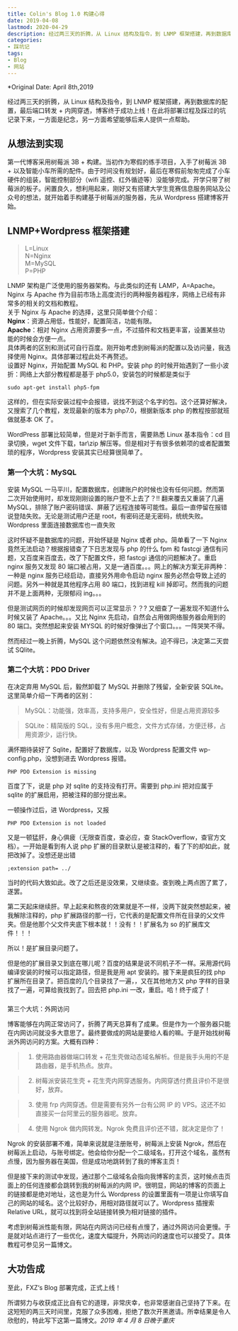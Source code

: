 ```yaml
---
title: Colin's Blog 1.0 构建心得
date: 2019-04-08
lastmod: 2020-04-29
description: 经过两三天的折腾，从 Linux 结构及指令，到 LNMP 框架搭建，再到数据库的配置，最后端口转发 + 内网穿透，博客终于成功上线！在此将部署过程及踩过的坑记录下来，一方面是纪念，另一方面希望能够后来人提供一点帮助。
categories:
- 踩坑记
tags:
- Blog
- 网站
---
```


*Original Date: April 8th,2019

经过两三天的折腾，从 Linux 结构及指令，到 LNMP 框架搭建，再到数据库的配置，最后端口转发 + 内网穿透，博客终于成功上线！在此将部署过程及踩过的坑记录下来，一方面是纪念，另一方面希望能够后来人提供一点帮助。

从想法到实现
------

第一代博客采用树莓派 3B + 构建。当初作为寒假的练手项目，入手了树莓派 3B + 以及智能小车所需的配件。由于时间没有规划好，最后在寒假前匆匆完成了小车硬件的组装，智能控制部分（wifi 遥控、红外循迹等）没能够完成。开学只带了树莓派的板子。闲置良久，想利用起来，刚好又有搭建大学生竞赛信息服务网站及公众号的想法，就开始着手构建基于树莓派的服务器，先从 Wordpress 搭建博客开始。

LNMP+Wordpress 框架搭建
-------------------

> L=Linux  
> N=Nginx  
> M=MySQL  
> P=PHP

LNMP 架构是广泛使用的服务器架构。与此类似的还有 LAMP，A=Apache。Nginx 与 Apache 作为目前市场上高度流行的两种服务器程序，网络上已经有非常多的相关的文档和教程。  
关于 Nginx 与 Apache 的选择，这里只简单做个介绍：  
**Nginx**：资源占用低，性能好，配置简洁，功能有限。  
**Apache**：相对 Nginx 占用资源要多一点，不过插件和文档更丰富，设置某些功能的时候会方便一点。  
具体两者的区别和测试可自行百度。刚开始考虑到树莓派的配置以及访问量，我选择使用 Nginx。具体部署过程此处不再赘述。  
设置好 Nginx，开始配置 MySQL 和 PHP。安装 php 的时候开始遇到了一些小波折：网络上大部分教程都是基于 php5.0，安装包的时候都是类似于

```
sudo apt-get install php5-fpm

```

这样的，但在实际安装过程中会报错，说找不到这个名字的包。这个还算好解决，又搜索了几个教程，发现最新的版本为 php7.0，根据新版本 php 的教程按部就班做就基本 OK 了。

WordPress 部署比较简单，但是对于新手而言，需要熟悉 Linux 基本指令：cd 目录切换，wget 文件下载，tar\zip 解压等。但是相对于有很多依赖项的或者配置繁琐的程序，Wordpress 安装其实已经算很简单了。

### 第一个大坑：MySQL

安装 MySQL 一马平川，配置数据库，创建账户的时候也没有任何问题。然而第二次开始使用时，却发现刚刚设置的账户登不上去了？!! 翻来覆去又重装了几遍 MySQL，排除了账户密码错误、屏蔽了远程连接等可能性。最后一直停留在报错说登陆失败。无论是测试用户还是 root，有密码还是无密码，统统失败。Wordpress 里面连接数据库也一直失败

这时怀疑不是数据库的问题，开始怀疑是 Nginx 或者 php。简单看了一下 Nginx 竟然无法启动？根据报错查了下日志发现与 php 的什么 fpm 和 fastcgi 通信有问题，又百度来百度去，改了下配置文件，把 fastcgi 通信的问题解决了。重启 nginx 服务又发现 80 端口被占用，又是一通百度。。。网上的解决方案无非两种：一种是 nginx 服务已经启动，直接另外用命令启动 nginx 服务必然会导致上述的问题。另外一种就是其他程序占用 80 端口，找到进程 kill 掉即可。然而我的问题并不是上面两种，无限郁闷 ing。。。

但是测试网页的时候却发现网页可以正常显示？？? 又细查了一遍发现不知道什么时候又装了 Apache。。。又比 Nginx 先启动，自然会占用做网络服务器会用到的 80 端口。突然想起来安装 MYSQL 的时候好像弹出了个窗口。。。一阵哭笑不得。

然而经过一晚上折腾，MySQL 这个问题依然没有解决。迫不得已，决定第二天尝试 SQlite。

### 第二个大坑：PDO Driver

在决定弃用 MySQL 后，毅然卸载了 MySQL 并删除了残留，全新安装 SQLite。这里简单介绍一下两者的区别：

> MySQL：功能强，效率高，支持多用户，安全性好，但是占用资源较多

> SQLite：精简版的 SQL，没有多用户概念，文件方式存储，方便迁移，占用资源少，运行快。

满怀期待装好了 Sqlite，配置好了数据库，以及 Wordpress 配置文件 wp-config.php，没想到进去 Wordpress 报错。

```
PHP PDO Extension is missing

```

百度了下，说是 php 对 sqlite 的支持没有打开。需要到 php.ini 把对应属于 sqlite 的扩展启用，把被注释的部分提出来。

一顿操作过后，进 Wordpress，又报

```
PHP PDO Extension is not loaded

```

又是一顿猛肝，身心俱疲（无限查百度，查必应，查 StackOverflow，查官方文档）。一开始是看到有人说 php 扩展的目录默认是被注释的，看了下的却如此，就把改掉了。没想还是出错

```
;extension path= ../

```

当时的代码大致如此。改了之后还是没效果，又继续查。查到晚上两点困了累了，遂罢。

第二天起床继续肝。早上起来和熬夜的效果就是不一样，没两下就突然想起来，被我解除注释的，php 扩展路径的那一行，它代表的是配置文件所在目录的父文件夹。但是他那个父文件夹底下根本就！！没有！！扩展名为 so 的扩展库文件！！！

所以！是扩展目录问题了。

但是他的扩展目录又到底在哪儿呢？百度的结果是说不同机子不一样。采用源代码编译安装的时候可以指定路径，但是我是用 apt 安装的。接下来是疯狂的找 php 扩展所在目录了。把百度的几个目录找了一遍，，又在其他地方又 php 字样的目录找了一遍，可算给我找到了。回去把 php.ini 一改，重启。哈！终于成了！

###   
第三个大坑：外网访问

  
博客能够在内网正常访问了，折腾了两天总算有了成果。但是作为一个服务器只能在内网访问就没多大意思了。最终要做成的网站是要给人看的嘛。于是开始找树莓派外网访问的方案。大概有四种：

> 1. 使用路由器做端口转发 + 花生壳做动态域名解析。但是我手头用的不是路由器，是手机热点。放弃。

> 2. 树莓派安装花生壳 + 花生壳内网穿透服务。内网穿透付费且评价不是很好，放弃。

> 3. 使用 frp 内网穿透。但是需要有另外一台有公网 IP 的 VPS。这还不如直接买一台阿里云的服务器呢。放弃。

> 4. 使用 Ngrok 做内网转发。Ngrok 免费且评价还不错，就决定是你了！

  
Ngrok 的安装部署不难，简单来说就是注册账号，树莓派上安装 Ngrok，然后在树莓派上启动，与账号绑定。他会给你分配一个二级域名，打开这个域名，虽然有点慢，因为服务器在美国，但是成功地跳转到了我的博客主页！

但是接下来的测试中发现，通过那个二级域名会指向我博客的主页，这时候点击页面上的任何连接都会跳转到我的树莓派的内网 IP。很明显，网站的博客的页面上的链接都是绝对地址，这也是为什么 Wordpress 的设置里面有一项是让你填写自己的网站的域名。这个比较好办，用相对路径就可以了。Wordpress 插搜索 Relative URL，就可以找到将全站链接转换为相对链接的插件。

考虑到树莓派性能有限，网站在内网访问已经有点慢了，通过外网访问会更慢。于是就对站点进行了一些优化，速度大幅提升，外网访问的速度也可以接受了。具体教程可参见另一篇博文。

大功告成
----

  
至此，FXZ‘s Blog 部署完成，正式上线！

所谓努力与收获成正比自有它的道理，非常庆幸，也非常感谢自己坚持了下来。在这短短的两三天时间里，克服了众多困难，拒绝了数次开黑邀请。所幸结果是令人欣慰的，特此写下这第一篇博文。_2019 年 4 月 8 日晚于重庆_